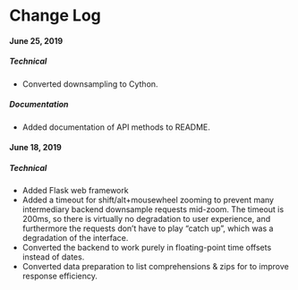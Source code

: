 # Change Log

#### June 25, 2019

##### Technical

* Converted downsampling to Cython.

##### Documentation

* Added documentation of API methods to README.

#### June 18, 2019

##### Technical

* Added Flask web framework
* Added a timeout for shift/alt+mousewheel zooming to prevent many intermediary backend downsample requests mid-zoom. The timeout is 200ms, so there is virtually no degradation to user experience, and furthermore the requests don’t have to play “catch up”, which was a degradation of the interface.
* Converted the backend to work purely in floating-point time offsets instead of dates.
* Converted data preparation to list comprehensions & zips for to improve response efficiency.